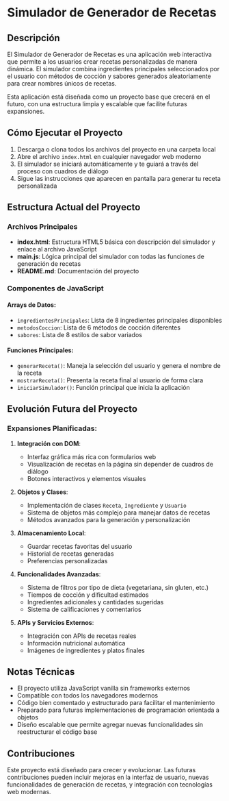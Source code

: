 # Simulador de Generador de Recetas

## Descripción

El Simulador de Generador de Recetas es una aplicación web interactiva que permite a los usuarios crear recetas personalizadas de manera dinámica. El simulador combina ingredientes principales seleccionados por el usuario con métodos de cocción y sabores generados aleatoriamente para crear nombres únicos de recetas.

Esta aplicación está diseñada como un proyecto base que crecerá en el futuro, con una estructura limpia y escalable que facilite futuras expansiones.

## Cómo Ejecutar el Proyecto

1. Descarga o clona todos los archivos del proyecto en una carpeta local
2. Abre el archivo `index.html` en cualquier navegador web moderno
3. El simulador se iniciará automáticamente y te guiará a través del proceso con cuadros de diálogo
4. Sigue las instrucciones que aparecen en pantalla para generar tu receta personalizada

## Estructura Actual del Proyecto

### Archivos Principales

- **index.html**: Estructura HTML5 básica con descripción del simulador y enlace al archivo JavaScript
- **main.js**: Lógica principal del simulador con todas las funciones de generación de recetas
- **README.md**: Documentación del proyecto

### Componentes de JavaScript

#### Arrays de Datos:
- `ingredientesPrincipales`: Lista de 8 ingredientes principales disponibles
- `metodosCoccion`: Lista de 6 métodos de cocción diferentes
- `sabores`: Lista de 8 estilos de sabor variados

#### Funciones Principales:
- `generarReceta()`: Maneja la selección del usuario y genera el nombre de la receta
- `mostrarReceta()`: Presenta la receta final al usuario de forma clara
- `iniciarSimulador()`: Función principal que inicia la aplicación

## Evolución Futura del Proyecto

### Expansiones Planificadas:

1. **Integración con DOM**: 
   - Interfaz gráfica más rica con formularios web
   - Visualización de recetas en la página sin depender de cuadros de diálogo
   - Botones interactivos y elementos visuales

2. **Objetos y Clases**:
   - Implementación de clases `Receta`, `Ingrediente` y `Usuario`
   - Sistema de objetos más complejo para manejar datos de recetas
   - Métodos avanzados para la generación y personalización

3. **Almacenamiento Local**:
   - Guardar recetas favoritas del usuario
   - Historial de recetas generadas
   - Preferencias personalizadas

4. **Funcionalidades Avanzadas**:
   - Sistema de filtros por tipo de dieta (vegetariana, sin gluten, etc.)
   - Tiempos de cocción y dificultad estimados
   - Ingredientes adicionales y cantidades sugeridas
   - Sistema de calificaciones y comentarios

5. **APIs y Servicios Externos**:
   - Integración con APIs de recetas reales
   - Información nutricional automática
   - Imágenes de ingredientes y platos finales

## Notas Técnicas

- El proyecto utiliza JavaScript vanilla sin frameworks externos
- Compatible con todos los navegadores modernos
- Código bien comentado y estructurado para facilitar el mantenimiento
- Preparado para futuras implementaciones de programación orientada a objetos
- Diseño escalable que permite agregar nuevas funcionalidades sin reestructurar el código base

## Contribuciones

Este proyecto está diseñado para crecer y evolucionar. Las futuras contribuciones pueden incluir mejoras en la interfaz de usuario, nuevas funcionalidades de generación de recetas, y integración con tecnologías web modernas.
